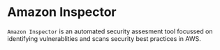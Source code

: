 # Amazon Inspector

`Amazon Inspector` is an automated security assesment tool focussed on identifying vulnerablities and scans security best practices in AWS.


